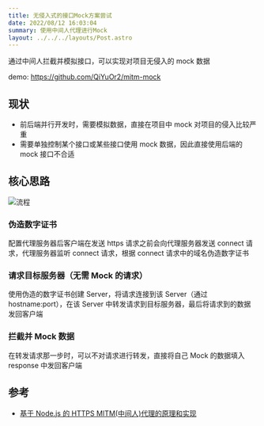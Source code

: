 ```yaml
---
title: 无侵入式的接口Mock方案尝试
date: 2022/08/12 16:03:04
summary: 使用中间人代理进行Mock
layout: ../../../layouts/Post.astro
---
```


通过中间人拦截并模拟接口，可以实现对项目无侵入的 mock 数据

demo: https://github.com/QiYuOr2/mitm-mock

## 现状

- 前后端并行开发时，需要模拟数据，直接在项目中 mock 对项目的侵入比较严重
- 需要单独控制某个接口或某些接口使用 mock 数据，因此直接使用后端的 mock 接口不合适

## 核心思路

![流程](https://gcore.jsdelivr.net/gh/qiyuor2/blog-image/img/20220812mitm-mock1.png)

### 伪造数字证书

配置代理服务器后客户端在发送 https 请求之前会向代理服务器发送 connect 请求，代理服务器监听 connect 请求，根据 connect 请求中的域名伪造数字证书

### 请求目标服务器（无需 Mock 的请求）

使用伪造的数字证书创建 Server，将请求连接到该 Server（通过 hostname:port），在该 Server 中转发请求到目标服务器，最后将请求到的数据发回客户端

### 拦截并 Mock 数据

在转发请求那一步时，可以不对请求进行转发，直接将自己 Mock 的数据填入 response 中发回客户端

## 参考

- [基于 Node.js 的 HTTPS MITM(中间人)代理的原理和实现](https://github.com/wuchangming/https-mitm-proxy-handbook)
